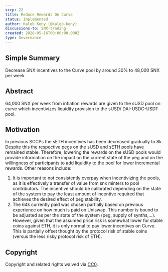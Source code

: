 ```yaml
---
sccp: 22
title: Reduce Rewards On Curve
status: Implemented
author: Kaleb Keny (@kaleb-keny)
discussions-to: SNX-trading
created: 2020-05-16T00:00:00.000Z
type: Governance
---
```


## Simple Summary
<!--"If you can't explain it simply, you don't understand it well enough." Provide a simplified and layman-accessible explanation of the SCCP.-->
Decrease SNX incentives to the Curve pool by around 30% to 48,000 SNX per week

## Abstract
<!--A short (~200 word) description of the variable change proposed.-->
64,000 SNX per week from inflation rewards are given to the sUSD pool on curve which incentivizes liquidity provision to the sUSD/ DAI-USDC-USDT pool.

## Motivation
<!--The motivation is critical for SCCPs that want to update variables within Synthetix. It should clearly explain why the existing variable is not incentive aligned. SCCP submissions without sufficient motivation may be rejected outright.-->
In previous SCCPs the sETH incentives has been decreased gradually to 8k. Despite this the respective pegs on the sUSD and sETH pools have remained stable. Therefore, lowering the rewards on the sUSD pools would provide information on the impact on the current state of the peg and on the willingness of participants to add liquidity to the pool for lower incremental rewards.
Other reasons include:
1) It is important to not consistently overpay when incentivizing the pools, as it is effectively a transfer of value from snx minters to pool contributors. The incentive should be calibrated depending on the state of the system to pay the least amount of incentive required that achieves the desired effect of peg stability.
2) The 64k currently paid was chosen partially based on previous experience on how much is paid on Uniswap. This number is bound to be adjusted as per the state of the system (peg, supply of synths,...). However, given that the assumed price risk is somewhat  lower for stable coins against ETH, it is only normal to pay lower incentives on Curve. This is partially offset thought by the protocol risk of stable coins (versus the less risky protocol risk of ETH). 


## Copyright
Copyright and related rights waived via [CC0](https://creativecommons.org/publicdomain/zero/1.0/).
